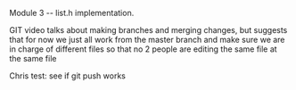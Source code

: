 Module 3 -- list.h implementation. 

GIT video talks about making branches and merging changes, but suggests that for now we just all work from the master branch and make sure we are in charge of different files so that no 2 people are editing the same file at the same file


Chris test: see if git push works
